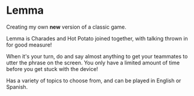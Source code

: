 # Lemma
Creating my own **new** version of a classic game. 

Lemma is Charades and Hot Potato joined together, with talking thrown in for good measure!

When it's your turn, do and say almost anything to get your teammates to utter the phrase on the screen. You only have a limited amount of time before you get stuck with the device!

Has a variety of topics to choose from, and can be played in English or Spanish.
